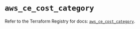 # `aws_ce_cost_category`

Refer to the Terraform Registry for docs: [`aws_ce_cost_category`](https://registry.terraform.io/providers/hashicorp/aws/5.63.0/docs/resources/ce_cost_category).
